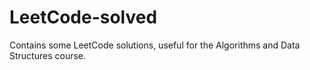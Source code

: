 # LeetCode-solved
Contains some LeetCode solutions, useful for the Algorithms and Data Structures course.
